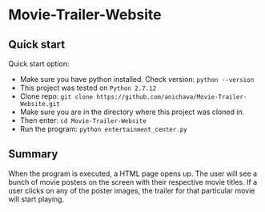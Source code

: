 # Movie-Trailer-Website

## Quick start

Quick start option:

- Make sure you have python installed. Check version: `python --version`
- This project was tested on `Python 2.7.12`
- Clone repo: `git clone https://github.com/anichava/Movie-Trailer-Website.git`
- Make sure you are in the directory where this project was cloned in.
- Then enter: `cd Movie-Trailer-Website`
- Run the program: `python entertainment_center.py`

## Summary

When the program is executed, a HTML page opens up. The user will see a bunch 
of movie posters on the screen with their respective movie titles. If a user 
clicks on any of the poster images, the trailer for that particular movie will 
start playing.